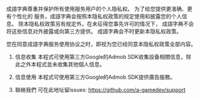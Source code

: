 ﻿成語字典尊重并保护所有使用服务用户的个人隐私权。
为了给您提供更准确、更有个性化的 服务，成語字典会按照本隐私权政策的规定使用和披露您的个人信息。
除本隐私权政策另有规定外，在未征得您事先许可的情况下，
成語字典不会将这些信息对外披露或向第三方提供。
成語字典会不时更新本隐私权政策。

您在同意成語字典服务使用协议之时，即视为您已经同意本隐私权政策全部内容。

1. 信息收集
  本程式可使用第三方Google的Admob SDK收集設备相關信息，除此之外本程式並未收集其他個人信息。
  
2. 信息使用
  本程式可使用第三方Google的Admob SDK提供廣告服務。
  
3. 聯絡我們
  可在此地址留issues: https://github.com/a-gamedev/support
